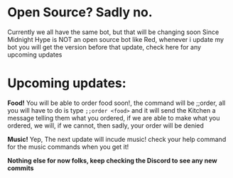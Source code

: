# Open Source? Sadly no.
Currently we all have the same bot, but that will be changing soon
Since Midnight Hype is NOT an open source bot like Red, whenever i update my bot
you will get the version before that update, check here for any upcoming updates
# Upcoming updates: 

**Food!**
You will be able to order food soon!, the command will be ;;order, all you will have to do is type `;;order <food>` and it will send the
Kitchen a message telling them what you ordered, if we are able to make what you ordered, we will, if we cannot, then sadly, your order
will be denied

**Music!**
Yep, The next update will incude music! check your help command for the music commands when you get it!

**Nothing else for now folks, keep checking the Discord to see any new commits**
